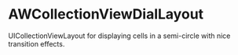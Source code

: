 AWCollectionViewDialLayout
==========================

UICollectionViewLayout for displaying cells in a semi-circle with nice transition effects.
